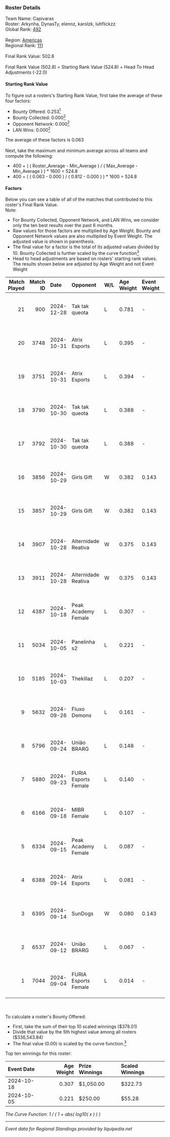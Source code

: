 ### Roster Details<br />
Team Name: Capivaras<br />
Roster: Arkynha, DynasTy, elennz, karolzk, luhflickzz<br />
Global Rank: [492](../../standings_global_2025_03_01.md)<br />
<br />
Region: [Americas]( ../../standings_americas_2025_03_01.md)<br />
Regional Rank: [111]( ../../standings_americas_2025_03_01.md)<br />
<br />
Final Rank Value:  502.8<br />
<br />
Final Rank Value (502.8) = Starting Rank Value (524.8) + Head To Head Adjustments (-22.0)<br />

#### Starting Rank Value<br />
To figure out a rosters's Starting Rank Value, first take the average of these four factors:<br />
- Bounty Offered: 0.253[<sup>1</sup>](#table2)
- Bounty Collected: 0.000[<sup>2</sup>](#table1)
- Opponent Network: 0.000[<sup>2</sup>](#table1)
- LAN Wins: 0.000[<sup>2</sup>](#table1)

The average of these factors is 0.063<br />
<br />
Next, take the maximum and minimum average across all teams and compute the following:<br />
- 400 + ( ( Roster_Average - Min_Average ) / ( Max_Average - Min_Average ) ) * 1600 = 524.8
- 400 + ( ( 0.063 - 0.000 ) / ( 0.812 - 0.000 ) ) * 1600 = 524.8


#### Factors<br />
Below you can see a table of all of the matches that contributed to this roster's Final Rank Value.<br />
Note:<br />

- For Bounty Collected, Opponent Network, and LAN Wins, we consider only the ten best results over the past 6 months.
- Raw values for those factors are multiplied by Age Weight. Bounty and Opponent Network values are also multiplied by Event Weight. The adjusted value is shown in parenthesis.
- The final value for a factor is the total of its adjusted values divided by 10. Bounty Collected is further scaled by the curve function[<sup>3</sup>](#curveFunction)
- Head to head adjustments are based on rosters' starting rank values. The results shown below are adjusted by Age Weight and not Event Weight
<span id="table1"></span><br />


| Match Played | Match ID | Date       | Opponent             | W/L | Age Weight | Event Weight | Bounty Collected | Opponent Network | LAN Wins  | H2H Adj. | Roster                                        |
| -: | -: | :- | :- | :- | :- | :- | :- | :- | :- | -: | :- |
|           21 |      900 | 2024-12-28 | Tak tak queota       | L   | 0.781      | -            | -                | -                | -         |    -7.73 | Arkynha, DynasTy, elennz, karolzk, luhflickzz |
|           20 |     3748 | 2024-10-31 | Atrix Esports        | L   | 0.395      | -            | -                | -                | -         |    -3.59 | Arkynha, elennz, Le^, luhflickzz, nat1        |
|           19 |     3751 | 2024-10-31 | Atrix Esports        | L   | 0.394      | -            | -                | -                | -         |    -3.69 | Arkynha, elennz, Le^, luhflickzz, nat1        |
|           18 |     3790 | 2024-10-30 | Tak tak queota       | L   | 0.388      | -            | -                | -                | -         |    -4.06 | Arkynha, elennz, Le^, luhflickzz, nat1        |
|           17 |     3792 | 2024-10-30 | Tak tak queota       | L   | 0.388      | -            | -                | -                | -         |    -4.19 | Arkynha, elennz, Le^, luhflickzz, nat1        |
|           16 |     3856 | 2024-10-29 | Girls Gift           | W   | 0.382      | 0.143        | 0.000 (0.000)    | 0.000 (0.000)    | 0 (0.000) |     3.89 | Arkynha, elennz, Le^, luhflickzz, nat1        |
|           15 |     3857 | 2024-10-29 | Girls Gift           | W   | 0.382      | 0.143        | 0.000 (0.000)    | 0.000 (0.000)    | 0 (0.000) |     4.00 | Arkynha, elennz, Le^, luhflickzz, nat1        |
|           14 |     3907 | 2024-10-28 | Alternidade Reativa  | W   | 0.375      | 0.143        | 0.000 (0.000)    | 0.020 (0.001)    | 0 (0.000) |     4.00 | Arkynha, elennz, Le^, luhflickzz, nat1        |
|           13 |     3911 | 2024-10-28 | Alternidade Reativa  | W   | 0.375      | 0.143        | 0.000 (0.000)    | 0.020 (0.001)    | 0 (0.000) |     4.12 | Arkynha, elennz, Le^, luhflickzz, nat1        |
|           12 |     4387 | 2024-10-18 | Peak Academy Female  | L   | 0.307      | -            | -                | -                | -         |    -3.62 | Arkynha, croma, elennz, luhflickzz, yuu       |
|           11 |     5034 | 2024-10-05 | Panelinha s2         | L   | 0.221      | -            | -                | -                | -         |    -2.73 | Arkynha, croma, elennz, lexy, luhflickzz      |
|           10 |     5185 | 2024-10-03 | Thekillaz            | L   | 0.207      | -            | -                | -                | -         |    -2.44 | Arkynha, croma, elennz, luhflickzz, yuu       |
|            9 |     5632 | 2024-09-26 | Fluxo Demons         | L   | 0.161      | -            | -                | -                | -         |    -1.02 | Arkynha, croma, elennz, luhflickzz, yuu       |
|            8 |     5796 | 2024-09-24 | União BRARG          | L   | 0.148      | -            | -                | -                | -         |    -1.68 | Arkynha, croma, elennz, luhflickzz, yuu       |
|            7 |     5880 | 2024-09-23 | FURIA Esports Female | L   | 0.140      | -            | -                | -                | -         |    -0.29 | Arkynha, croma, elennz, luhflickzz, yuu       |
|            6 |     6166 | 2024-09-18 | MIBR Female          | L   | 0.107      | -            | -                | -                | -         |    -1.19 | Arkynha, croma, elennz, luhflickzz, yuu       |
|            5 |     6334 | 2024-09-15 | Peak Academy Female  | L   | 0.087      | -            | -                | -                | -         |    -1.05 | Arkynha, croma, elennz, luhflickzz, yuu       |
|            4 |     6388 | 2024-09-14 | Atrix Esports        | L   | 0.081      | -            | -                | -                | -         |    -0.79 | Arkynha, croma, elennz, luhflickzz, yuu       |
|            3 |     6395 | 2024-09-14 | SunDogs              | W   | 0.080      | 0.143        | 0.000 (0.000)    | 0.000 (0.000)    | 0 (0.000) |     0.84 | Arkynha, croma, elennz, luhflickzz, yuu       |
|            2 |     6537 | 2024-09-12 | União BRARG          | L   | 0.067      | -            | -                | -                | -         |    -0.78 | Arkynha, croma, elennz, luhflickzz, yuu       |
|            1 |     7044 | 2024-09-04 | FURIA Esports Female | L   | 0.014      | -            | -                | -                | -         |    -0.03 | Arkynha, croma, elennz, luhflickzz, yuu       |

<br />
<span id="table2"></span><br />
To calculate a roster's Bounty Offered:<br />

- First, take the sum of their top 10 scaled winnings ($378.01)
- Divide that value by the 5th highest value among all rosters ($336,543.84)
- The final value (0.00) is scaled by the curve function.[<sup>3</sup>](#curveFunction)

Top ten winnings for this roster:<br />

| Event Date | Age Weight | Prize Winnings | Scaled Winnings |
| :- | -: | :- | :- |
| 2024-10-18 |      0.307 | $1,050.00      | $322.73         |
| 2024-10-05 |      0.221 | $250.00        | $55.28          |


<span id="curveFunction"></span>_The Curve Function: 1 / ( 1 + abs( log10( x ) ) )_<br />

---
_Event data for Regional Standings provided by liquipedia.net_<br />
